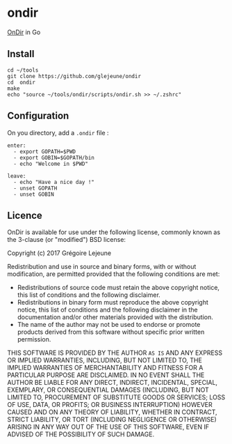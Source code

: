 # ondir

[OnDir](https://github.com/alecthomas/ondir) in Go

## Install

```
cd ~/tools
git clone https://github.com/glejeune/ondir
cd  ondir
make
echo "source ~/tools/ondir/scripts/ondir.sh >> ~/.zshrc"
```

## Configuration

On you directory, add a `.ondir` file :

```
enter:
  - export GOPATH=$PWD
  - export GOBIN=$GOPATH/bin
  - echo "Welcome in $PWD"

leave:
  - echo "Have a nice day !"
  - unset GOPATH
  - unset GOBIN
```

## Licence

OnDir is available for use under the following license, commonly known as the 3-clause (or "modified") BSD license:

Copyright (c) 2017 Grégoire Lejeune

Redistribution and use in source and binary forms, with or without modification, are permitted provided that the following conditions are met:

* Redistributions of source code must retain the above copyright notice, this list of conditions and the following disclaimer.
* Redistributions in binary form must reproduce the above copyright notice, this list of conditions and the following disclaimer in the documentation and/or other materials provided with the distribution.
* The name of the author may not be used to endorse or promote products derived from this software without specific prior written permission.

THIS SOFTWARE IS PROVIDED BY THE AUTHOR `AS IS` AND ANY EXPRESS OR IMPLIED WARRANTIES, INCLUDING, BUT NOT LIMITED TO, THE IMPLIED WARRANTIES OF MERCHANTABILITY AND FITNESS FOR A PARTICULAR PURPOSE ARE DISCLAIMED. IN NO EVENT SHALL THE AUTHOR BE LIABLE FOR ANY DIRECT, INDIRECT, INCIDENTAL, SPECIAL, EXEMPLARY, OR CONSEQUENTIAL DAMAGES (INCLUDING, BUT NOT LIMITED TO, PROCUREMENT OF SUBSTITUTE GOODS OR SERVICES; LOSS OF USE, DATA, OR PROFITS; OR BUSINESS INTERRUPTION) HOWEVER CAUSED AND ON ANY THEORY OF LIABILITY, WHETHER IN CONTRACT, STRICT LIABILITY, OR TORT (INCLUDING NEGLIGENCE OR OTHERWISE) ARISING IN ANY WAY OUT OF THE USE OF THIS SOFTWARE, EVEN IF ADVISED OF THE POSSIBILITY OF SUCH DAMAGE.


